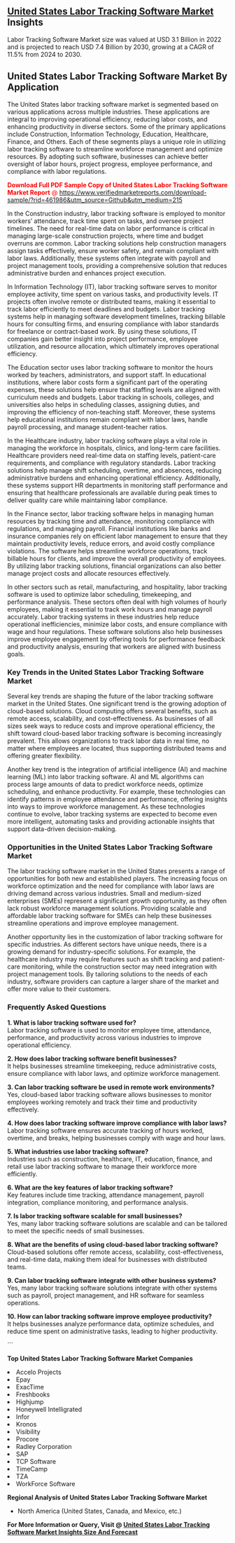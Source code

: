 <h2><a href="https://www.verifiedmarketreports.com/download-sample/?rid=461986&amp;utm_source=Github&amp;utm_medium=215" target="_blank">United States Labor Tracking Software Market</a> Insights</h2><p>Labor Tracking Software Market size was valued at USD 3.1 Billion in 2022 and is projected to reach USD 7.4 Billion by 2030, growing at a CAGR of 11.5% from 2024 to 2030.</p><p> <h2>United States Labor Tracking Software Market By Application</h2> <p>The United States labor tracking software market is segmented based on various applications across multiple industries. These applications are integral to improving operational efficiency, reducing labor costs, and enhancing productivity in diverse sectors. Some of the primary applications include Construction, Information Technology, Education, Healthcare, Finance, and Others. Each of these segments plays a unique role in utilizing labor tracking software to streamline workforce management and optimize resources. By adopting such software, businesses can achieve better oversight of labor hours, project progress, employee performance, and compliance with labor regulations.</p> <p><p><span class=""><span style="color: #ff0000;"><strong>Download Full PDF Sample Copy of United States Labor Tracking Software Market Report</strong> @ </span><a href="https://www.verifiedmarketreports.com/download-sample/?rid=461986&amp;utm_source=Github&amp;utm_medium=215" target="_blank">https://www.verifiedmarketreports.com/download-sample/?rid=461986&amp;utm_source=Github&amp;utm_medium=215</a></span></p></p> <p>In the Construction industry, labor tracking software is employed to monitor workers’ attendance, track time spent on tasks, and oversee project timelines. The need for real-time data on labor performance is critical in managing large-scale construction projects, where time and budget overruns are common. Labor tracking solutions help construction managers assign tasks effectively, ensure worker safety, and remain compliant with labor laws. Additionally, these systems often integrate with payroll and project management tools, providing a comprehensive solution that reduces administrative burden and enhances project execution.</p> <p>In Information Technology (IT), labor tracking software serves to monitor employee activity, time spent on various tasks, and productivity levels. IT projects often involve remote or distributed teams, making it essential to track labor efficiently to meet deadlines and budgets. Labor tracking systems help in managing software development timelines, tracking billable hours for consulting firms, and ensuring compliance with labor standards for freelance or contract-based work. By using these solutions, IT companies gain better insight into project performance, employee utilization, and resource allocation, which ultimately improves operational efficiency.</p> <p>The Education sector uses labor tracking software to monitor the hours worked by teachers, administrators, and support staff. In educational institutions, where labor costs form a significant part of the operating expenses, these solutions help ensure that staffing levels are aligned with curriculum needs and budgets. Labor tracking in schools, colleges, and universities also helps in scheduling classes, assigning duties, and improving the efficiency of non-teaching staff. Moreover, these systems help educational institutions remain compliant with labor laws, handle payroll processing, and manage student-teacher ratios.</p> <p>In the Healthcare industry, labor tracking software plays a vital role in managing the workforce in hospitals, clinics, and long-term care facilities. Healthcare providers need real-time data on staffing levels, patient-care requirements, and compliance with regulatory standards. Labor tracking solutions help manage shift scheduling, overtime, and absences, reducing administrative burdens and enhancing operational efficiency. Additionally, these systems support HR departments in monitoring staff performance and ensuring that healthcare professionals are available during peak times to deliver quality care while maintaining labor compliance.</p> <p>In the Finance sector, labor tracking software helps in managing human resources by tracking time and attendance, monitoring compliance with regulations, and managing payroll. Financial institutions like banks and insurance companies rely on efficient labor management to ensure that they maintain productivity levels, reduce errors, and avoid costly compliance violations. The software helps streamline workforce operations, track billable hours for clients, and improve the overall productivity of employees. By utilizing labor tracking solutions, financial organizations can also better manage project costs and allocate resources effectively.</p> <p>In other sectors such as retail, manufacturing, and hospitality, labor tracking software is used to optimize labor scheduling, timekeeping, and performance analysis. These sectors often deal with high volumes of hourly employees, making it essential to track work hours and manage payroll accurately. Labor tracking systems in these industries help reduce operational inefficiencies, minimize labor costs, and ensure compliance with wage and hour regulations. These software solutions also help businesses improve employee engagement by offering tools for performance feedback and productivity analysis, ensuring that workers are aligned with business goals.</p> <h3>Key Trends in the United States Labor Tracking Software Market</h3> <p>Several key trends are shaping the future of the labor tracking software market in the United States. One significant trend is the growing adoption of cloud-based solutions. Cloud computing offers several benefits, such as remote access, scalability, and cost-effectiveness. As businesses of all sizes seek ways to reduce costs and improve operational efficiency, the shift toward cloud-based labor tracking software is becoming increasingly prevalent. This allows organizations to track labor data in real time, no matter where employees are located, thus supporting distributed teams and offering greater flexibility.</p> <p>Another key trend is the integration of artificial intelligence (AI) and machine learning (ML) into labor tracking software. AI and ML algorithms can process large amounts of data to predict workforce needs, optimize scheduling, and enhance productivity. For example, these technologies can identify patterns in employee attendance and performance, offering insights into ways to improve workforce management. As these technologies continue to evolve, labor tracking systems are expected to become even more intelligent, automating tasks and providing actionable insights that support data-driven decision-making.</p> <h3>Opportunities in the United States Labor Tracking Software Market</h3> <p>The labor tracking software market in the United States presents a range of opportunities for both new and established players. The increasing focus on workforce optimization and the need for compliance with labor laws are driving demand across various industries. Small and medium-sized enterprises (SMEs) represent a significant growth opportunity, as they often lack robust workforce management solutions. Providing scalable and affordable labor tracking software for SMEs can help these businesses streamline operations and improve employee management.</p> <p>Another opportunity lies in the customization of labor tracking software for specific industries. As different sectors have unique needs, there is a growing demand for industry-specific solutions. For example, the healthcare industry may require features such as shift tracking and patient-care monitoring, while the construction sector may need integration with project management tools. By tailoring solutions to the needs of each industry, software providers can capture a larger share of the market and offer more value to their customers.</p> <h3>Frequently Asked Questions</h3> <p><b>1. What is labor tracking software used for?</b><br> Labor tracking software is used to monitor employee time, attendance, performance, and productivity across various industries to improve operational efficiency.</p> <p><b>2. How does labor tracking software benefit businesses?</b><br> It helps businesses streamline timekeeping, reduce administrative costs, ensure compliance with labor laws, and optimize workforce management.</p> <p><b>3. Can labor tracking software be used in remote work environments?</b><br> Yes, cloud-based labor tracking software allows businesses to monitor employees working remotely and track their time and productivity effectively.</p> <p><b>4. How does labor tracking software improve compliance with labor laws?</b><br> Labor tracking software ensures accurate tracking of hours worked, overtime, and breaks, helping businesses comply with wage and hour laws.</p> <p><b>5. What industries use labor tracking software?</b><br> Industries such as construction, healthcare, IT, education, finance, and retail use labor tracking software to manage their workforce more efficiently.</p> <p><b>6. What are the key features of labor tracking software?</b><br> Key features include time tracking, attendance management, payroll integration, compliance monitoring, and performance analysis.</p> <p><b>7. Is labor tracking software scalable for small businesses?</b><br> Yes, many labor tracking software solutions are scalable and can be tailored to meet the specific needs of small businesses.</p> <p><b>8. What are the benefits of using cloud-based labor tracking software?</b><br> Cloud-based solutions offer remote access, scalability, cost-effectiveness, and real-time data, making them ideal for businesses with distributed teams.</p> <p><b>9. Can labor tracking software integrate with other business systems?</b><br> Yes, many labor tracking software solutions integrate with other systems such as payroll, project management, and HR software for seamless operations.</p> <p><b>10. How can labor tracking software improve employee productivity?</b><br> It helps businesses analyze performance data, optimize schedules, and reduce time spent on administrative tasks, leading to higher productivity.</p> ```</p><p><strong>Top United States Labor Tracking Software Market Companies</strong></p><div data-test-id=""><p><li>Accelo Projects</li><li> Epay</li><li> ExacTime</li><li> Freshbooks</li><li> Highjump</li><li> Honeywell Intelligrated</li><li> Infor</li><li> Kronos</li><li> Visibility</li><li> Procore</li><li> Radley Corporation</li><li> SAP</li><li> TCP Software</li><li> TimeCamp</li><li> TZA</li><li> WorkForce Software</li></p><div><strong>Regional Analysis of&nbsp;United States Labor Tracking Software Market</strong></div><ul><li dir="ltr"><p dir="ltr">North America&nbsp;(United States, Canada, and Mexico, etc.)</p></li></ul><p><strong>For More Information or Query, Visit @&nbsp;</strong><strong><a href="https://www.verifiedmarketreports.com/product/labor-tracking-software-market/?utm_source=Github&amp;utm_medium=215" target="_blank">United States Labor Tracking Software Market Insights Size And Forecast</a></strong></p></div>

